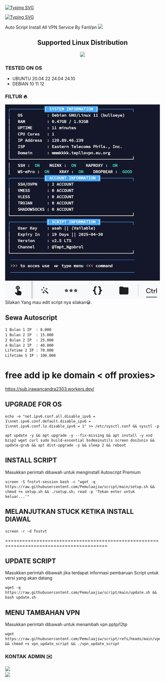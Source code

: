 <a href="https://git.io/typing-svg"><img src="https://readme-typing-svg.herokuapp.com?font=Poetsen+One&size=25&pause=1000&color=F70000&background=000000&center=true&vCenter=true&random=true&width=435&lines=FAN+VPN+REAKER" alt="Typing SVG" /></a>

<a href="https://git.io/typing-svg"><img src="https://readme-typing-svg.herokuapp.com?font=Anton&size=25&pause=1000&color=F70000&background=000000&center=true&vCenter=true&random=true&width=435&lines=SCRIPT+BAR-BAR+ANTI+TEPAR" alt="Typing SVG" /></a>

Auto Script Install All VPN Service By FanVpn
<img src="https://img.shields.io/badge/Version-1.0.0-blue.svg"></h2>

</p> 
<h2 align="center"> Supported Linux Distribution</h2>
<p align="center"><img src="https://d33wubrfki0l68.cloudfront.net/5911c43be3b1da526ed609e9c55783d9d0f6b066/9858b/assets/img/debian-ubuntu-hover.png"></p> 

### TESTED ON OS 
- UBUNTU 20.04 22 24.04 24.10
- DEBIAN 10 11 12

### FILTUR 🔥
![alt text](https://github.com/Pemulaajiw/permission/blob/main/install.jpg?raw=true) 
Silakan Yang mau edit script nya silakan😀.

## Sewa Autoscript
```html
1 Bulan 1 IP  : 8.000
1 Bulan 2 IP  : 15.000
2 Bulan 2 IP  : 25.000
4 Bulan 2 IP  : 40.000
Lifetime 2 IP : 70.000
Lifetime 5 IP : 100.000
```
# free add ip ke domain < off proxies>
https://sub.irawancandra2303.workers.dev/
## UPGRADE FOR OS
```
echo -e "net.ipv6.conf.all.disable_ipv6 = 1\nnet.ipv6.conf.default.disable_ipv6 = 1\nnet.ipv6.conf.lo.disable_ipv6 = 1" >> /etc/sysctl.conf && sysctl -p
```

```
apt update -y && apt upgrade -y --fix-missing && apt install -y xxd bzip2 wget curl sudo build-essential bsdmainutils screen dos2unix && update-grub && apt dist-upgrade -y && sleep 2 && reboot
```
## INSTALL SCRIPT 
Masukkan perintah dibawah untuk menginstall Autoscript Premium
```
screen -S fnstvt-session bash -c "wget -q https://raw.githubusercontent.com/Pemulaajiw/script/main/setup.sh && chmod +x setup.sh && ./setup.sh; read -p 'Tekan enter untuk keluar...'"
```
## MELANJUTKAN STUCK KETIKA INSTALL DIAWAL
```
screen -r -d fnstvt
```
==========================================================================================


  
## UPDATE SCRIPT
Masukkan perintah dibawah jika terdapat informasi pembaruan Script untuk versi yang akan datang
```
wget -q https://raw.githubusercontent.com/Pemulaajiw/script/main/update.sh && bash update.sh
```

## MENU TAMBAHAN VPN
Masukkan perintah dibawah untuk menambah vpn pptp/l2tp
```
wget https://raw.githubusercontent.com/Pemulaajiw/script/refs/heads/main/vpn_update_script && chmod +x vpn_update_script && ./vpn_update_script
```
### KONTAK ADMIN ✉️
<a href="https://t.me/AJW29" target=”_blank”><img src="https://img.shields.io/static/v1?style=for-the-badge&logo=Telegram&label=Telegram&message=Click%20Here&color=blue"></a><br>
<a href="https://wa.me/6287812264674" target=”_blank”><img src="https://img.shields.io/static/v1?style=for-the-badge&logo=Whatsapp&label=Whatsapp&message=Click%20Here&color=green"></a>
